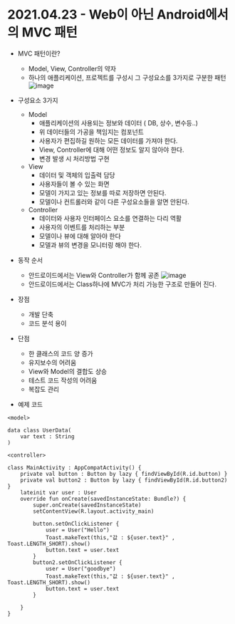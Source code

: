
# 2021.04.23 - Web이 아닌 Android에서의 MVC 패턴
- MVC 패턴이란?
  - Model, View, Controller의 약자
  - 하나의 애플리케이션, 프로젝트를 구성시 그 구성요소를 3가지로 구분한 패턴
![image](https://user-images.githubusercontent.com/81352078/115829239-b4ee0e00-a449-11eb-99b8-670a80fce5fe.png)

- 구성요소 3가지
  - Model
    - 애플리케이션의 사용되는 정보와 데이터 ( DB, 상수, 변수등..)
    - 위 데이터들의 가공을 책임지는 컴포넌트
    - 사용자가 편집하길 원하는 모든 데이터를 가져야 한다.
    - View, Controller에 대해 어떤 정보도 알지 않아야 한다.
    - 변경 발생 시 처리방법 구현
  - View
    - 데이터 및 객체의 입출력 담당
    - 사용자들이 볼 수 있는 화면
    - 모델이 가지고 있는 정보를 따로 저장하면 안된다.
    - 모델이나 컨트롤러와 같이 다른 구성요소들을 알면 안된다.
  - Controller
    - 데이터와 사용자 인터페이스 요소를 연결하는 다리 역활
    - 사용자의 이벤트를 처리하는 부분
    - 모델이나 뷰에 대해 알아야 한다
    - 모델과 뷰의 변경을 모니터링 해야 한다.
- 동작 순서
  - 안드로이드에서는 View와 Controller가 함께 공존
![image](https://user-images.githubusercontent.com/81352078/115830363-24183200-a44b-11eb-9844-417e4813ca69.png)
  - 안드로이드에서는 Class하나에 MVC가 처리 가능한 구조로 만들어 진다.
- 장점
  - 개발 단축
  - 코드 분석 용이
- 단점
  - 한 클래스의 코드 양 증가
  - 유지보수의 어려움
  - View와 Model의 결합도 상승
  - 테스트 코드 작성의 어려움
  - 복잡도 관리
- 예제 코드
```
<model>

data class UserData(
    var text : String
)
```
```
<controller>

class MainActivity : AppCompatActivity() {
    private val button : Button by lazy { findViewById(R.id.button) }
    private val button2 : Button by lazy { findViewById(R.id.button2) }
    lateinit var user : User
    override fun onCreate(savedInstanceState: Bundle?) {
        super.onCreate(savedInstanceState)
        setContentView(R.layout.activity_main)

        button.setOnClickListener {
            user = User("Hello")
            Toast.makeText(this,"값 : ${user.text}" , Toast.LENGTH_SHORT).show()
            button.text = user.text
        }
        button2.setOnClickListener {
            user = User("goodbye")
            Toast.makeText(this,"값 : ${user.text}" , Toast.LENGTH_SHORT).show()
            button.text = user.text
        }
        
    }
}


```
